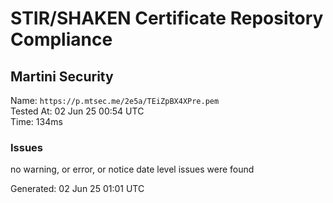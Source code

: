 # STIR/SHAKEN Certificate Repository Compliance

## Martini Security

Name: `https://p.mtsec.me/2e5a/TEiZpBX4XPre.pem`\
Tested At: 02 Jun 25 00:54 UTC\
Time: 134ms

### Issues

no warning, or error, or notice date level issues were found

Generated: 02 Jun 25 01:01 UTC